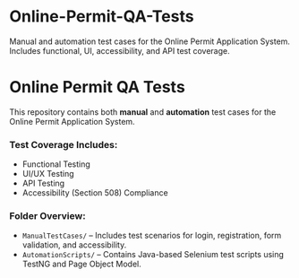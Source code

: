 # Online-Permit-QA-Tests
Manual and automation test cases for the Online Permit Application System. Includes functional, UI, accessibility, and API test coverage.
# Online Permit QA Tests

This repository contains both **manual** and **automation** test cases for the Online Permit Application System.

### Test Coverage Includes:
- Functional Testing
- UI/UX Testing
- API Testing
- Accessibility (Section 508) Compliance

### Folder Overview:
- `ManualTestCases/` – Includes test scenarios for login, registration, form validation, and accessibility.
- `AutomationScripts/` – Contains Java-based Selenium test scripts using TestNG and Page Object Model.
